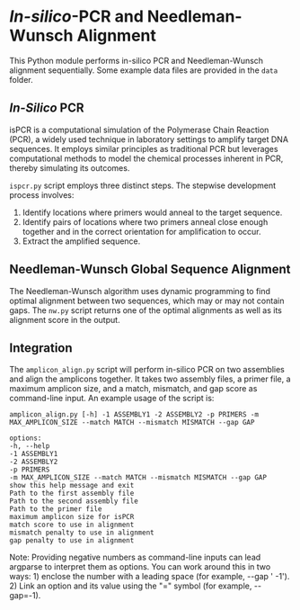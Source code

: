 # *In-silico*-PCR and Needleman-Wunsch Alignment
This Python module performs in-silico PCR and Needleman-Wunsch alignment sequentially. Some example data files are provided in the ```data``` folder.

## *In-Silico* PCR
isPCR is a computational simulation of the Polymerase Chain Reaction (PCR), a widely used technique in laboratory settings to amplify target DNA sequences. It employs similar principles as traditional PCR but leverages computational methods to model the chemical processes inherent in PCR, thereby simulating its outcomes.

```ispcr.py``` script employs three distinct steps. The stepwise development process involves:
1. Identify locations where primers would anneal to the target sequence.
2. Identify pairs of locations where two primers anneal close enough together and in the correct orientation for amplification to occur.
3. Extract the amplified sequence.

## Needleman-Wunsch Global Sequence Alignment
The Needleman-Wunsch algorithm uses dynamic programming to find optimal alignment between two sequences, which may or may not contain gaps. The ```nw.py``` script returns one of the optimal alignments as well as its alignment score in the output.

## Integration
The ```amplicon_align.py``` script will perform in-silico PCR on two assemblies and align the amplicons together. It takes two assembly files, a primer file, a maximum amplicon size, and a match, mismatch, and gap score as command-line input. An example usage of the script is:

```
amplicon_align.py [-h] -1 ASSEMBLY1 -2 ASSEMBLY2 -p PRIMERS -m MAX_AMPLICON_SIZE --match MATCH --mismatch MISMATCH --gap GAP

options:
-h, --help
-1 ASSEMBLY1
-2 ASSEMBLY2
-p PRIMERS
-m MAX_AMPLICON_SIZE --match MATCH --mismatch MISMATCH --gap GAP
show this help message and exit
Path to the first assembly file
Path to the second assembly file
Path to the primer file
maximum amplicon size for isPCR
match score to use in alignment
mismatch penalty to use in alignment
gap penalty to use in alignment
```

Note: Providing negative numbers as command-line inputs can lead argparse to interpret them as options. You can work around this in two ways: 1) enclose the number with a leading space (for example, --gap ' -1'). 2) Link an option and its value using the "=" symbol (for example, --gap=-1).
